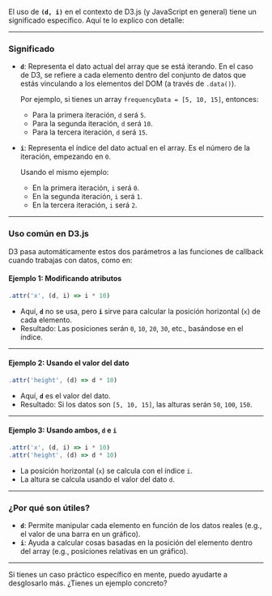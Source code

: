 El uso de **`(d, i)`** en el contexto de D3.js (y JavaScript en general) tiene un significado específico. Aquí te lo explico con detalle:

---

### **Significado**
- **`d`**: Representa el dato actual del array que se está iterando. En el caso de D3, se refiere a cada elemento dentro del conjunto de datos que estás vinculando a los elementos del DOM (a través de `.data()`).
  
  Por ejemplo, si tienes un array `frequencyData = [5, 10, 15]`, entonces:
  - Para la primera iteración, `d` será `5`.
  - Para la segunda iteración, `d` será `10`.
  - Para la tercera iteración, `d` será `15`.

- **`i`**: Representa el índice del dato actual en el array. Es el número de la iteración, empezando en `0`.

  Usando el mismo ejemplo:
  - En la primera iteración, `i` será `0`.
  - En la segunda iteración, `i` será `1`.
  - En la tercera iteración, `i` será `2`.

---

### **Uso común en D3.js**
D3 pasa automáticamente estos dos parámetros a las funciones de callback cuando trabajas con datos, como en:

#### **Ejemplo 1: Modificando atributos**
```javascript
.attr('x', (d, i) => i * 10)
```
- Aquí, **`d`** no se usa, pero **`i`** sirve para calcular la posición horizontal (`x`) de cada elemento.
- Resultado: Las posiciones serán `0`, `10`, `20`, `30`, etc., basándose en el índice.

---

#### **Ejemplo 2: Usando el valor del dato**
```javascript
.attr('height', (d) => d * 10)
```
- Aquí, **`d`** es el valor del dato.
- Resultado: Si los datos son `[5, 10, 15]`, las alturas serán `50`, `100`, `150`.

---

#### **Ejemplo 3: Usando ambos, `d` e `i`**
```javascript
.attr('x', (d, i) => i * 10)
.attr('height', (d) => d * 10)
```
- La posición horizontal (`x`) se calcula con el índice `i`.
- La altura se calcula usando el valor del dato `d`.

---

### **¿Por qué son útiles?**
- **`d`**: Permite manipular cada elemento en función de los datos reales (e.g., el valor de una barra en un gráfico).
- **`i`**: Ayuda a calcular cosas basadas en la posición del elemento dentro del array (e.g., posiciones relativas en un gráfico).

---

Si tienes un caso práctico específico en mente, puedo ayudarte a desglosarlo más. ¿Tienes un ejemplo concreto?